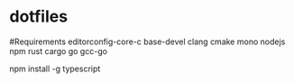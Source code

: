 # dotfiles

#Requirements
editorconfig-core-c
base-devel
clang
cmake
mono
nodejs
npm
rust
cargo
go
gcc-go

npm install -g typescript
